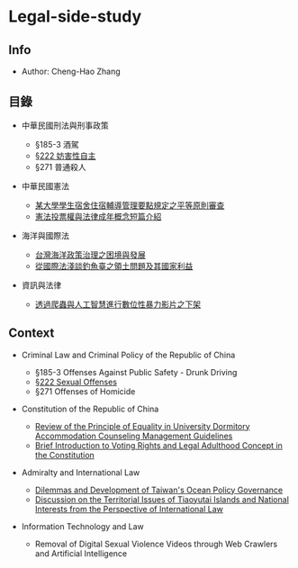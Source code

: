 # Legal-side-study
## Info
- Author: Cheng-Hao Zhang

## 目錄
- 中華民國刑法與刑事政策
  - §185-3 酒駕
  - [§222 妨害性自主](https://github.com/windware1203/Legal-side-study/tree/main/%E4%B8%AD%E8%8F%AF%E6%B0%91%E5%9C%8B%E5%88%91%E6%B3%95%E8%88%87%E5%88%91%E4%BA%8B%E6%94%BF%E7%AD%96/%C2%A7222_%E5%A6%A8%E5%AE%B3%E6%80%A7%E8%87%AA%E4%B8%BB)
  - §271 普通殺人
    
- 中華民國憲法
  - [某大學學生宿舍住宿輔導管理要點規定之平等原則審查](https://github.com/windware1203/Legal-side-study/blob/main/%E4%B8%AD%E8%8F%AF%E6%B0%91%E5%9C%8B%E6%86%B2%E6%B3%95/%E6%9F%90%E5%A4%A7%E5%AD%B8%E5%AD%B8%E7%94%9F%E5%AE%BF%E8%88%8D%E4%BD%8F%E5%AE%BF%E8%BC%94%E5%B0%8E%E7%AE%A1%E7%90%86%E8%A6%81%E9%BB%9E%E8%A6%8F%E5%AE%9A%E4%B9%8B%E5%B9%B3%E7%AD%89%E5%8E%9F%E5%89%87%E5%AF%A9%E6%9F%A5.pdf)
  - [憲法投票權與法律成年概念短篇介紹](https://github.com/windware1203/Legal-side-study/blob/main/%E4%B8%AD%E8%8F%AF%E6%B0%91%E5%9C%8B%E6%86%B2%E6%B3%95/%E6%86%B2%E6%B3%95%E6%8A%95%E7%A5%A8%E6%AC%8A%E8%88%87%E6%B3%95%E5%BE%8B%E6%88%90%E5%B9%B4%E6%A6%82%E5%BF%B5%E7%9F%AD%E7%AF%87%E4%BB%8B%E7%B4%B9.pdf)
- 海洋與國際法
  - [台灣海洋政策治理之困境與發展](https://github.com/windware1203/Legal-side-study/tree/main/%E6%B5%B7%E6%B4%8B%E8%88%87%E5%9C%8B%E9%9A%9B%E6%B3%95/%E5%8F%B0%E7%81%A3%E6%B5%B7%E6%B4%8B%E6%94%BF%E7%AD%96%E6%B2%BB%E7%90%86%E4%B9%8B%E5%9B%B0%E5%A2%83%E8%88%87%E7%99%BC%E5%B1%95)
  - [從國際法淺談釣魚臺之領土問題及其國家利益](https://github.com/windware1203/Legal-side-study/tree/main/%E6%B5%B7%E6%B4%8B%E8%88%87%E5%9C%8B%E9%9A%9B%E6%B3%95/%E5%BE%9E%E5%9C%8B%E9%9A%9B%E6%B3%95%E6%B7%BA%E8%AB%87%E9%87%A3%E9%AD%9A%E8%87%BA%E4%B9%8B%E9%A0%98%E5%9C%9F%E5%95%8F%E9%A1%8C%E5%8F%8A%E5%85%B6%E5%9C%8B%E5%AE%B6%E5%88%A9%E7%9B%8A)
    
- 資訊與法律
  - [透過爬蟲與人工智慧進行數位性暴力影片之下架](https://github.com/windware1203/Legal-side-study/tree/main/%E8%B3%87%E8%A8%8A%E8%88%87%E6%B3%95%E5%BE%8B/%E9%80%8F%E9%81%8E%E7%88%AC%E8%9F%B2%E8%88%87%E4%BA%BA%E5%B7%A5%E6%99%BA%E6%85%A7%E9%80%B2%E8%A1%8C%E6%95%B8%E4%BD%8D%E6%80%A7%E6%9A%B4%E5%8A%9B%E5%BD%B1%E7%89%87%E4%B9%8B%E4%B8%8B%E6%9E%B6)

## Context
- Criminal Law and Criminal Policy of the Republic of China
  - §185-3 Offenses Against Public Safety - Drunk Driving
  - [§222 Sexual Offenses]((https://github.com/windware1203/Legal-side-study/tree/main/%E4%B8%AD%E8%8F%AF%E6%B0%91%E5%9C%8B%E5%88%91%E6%B3%95%E8%88%87%E5%88%91%E4%BA%8B%E6%94%BF%E7%AD%96/%C2%A7222_%E5%A6%A8%E5%AE%B3%E6%80%A7%E8%87%AA%E4%B8%BB))
  - §271 Offenses of Homicide
    
- Constitution of the Republic of China
  - [Review of the Principle of Equality in University Dormitory Accommodation Counseling Management Guidelines](https://github.com/windware1203/Legal-side-study/blob/main/%E4%B8%AD%E8%8F%AF%E6%B0%91%E5%9C%8B%E6%86%B2%E6%B3%95/%E6%9F%90%E5%A4%A7%E5%AD%B8%E5%AD%B8%E7%94%9F%E5%AE%BF%E8%88%8D%E4%BD%8F%E5%AE%BF%E8%BC%94%E5%B0%8E%E7%AE%A1%E7%90%86%E8%A6%81%E9%BB%9E%E8%A6%8F%E5%AE%9A%E4%B9%8B%E5%B9%B3%E7%AD%89%E5%8E%9F%E5%89%87%E5%AF%A9%E6%9F%A5.pdf)
  - [Brief Introduction to Voting Rights and Legal Adulthood Concept in the Constitution](https://github.com/windware1203/Legal-side-study/blob/main/%E4%B8%AD%E8%8F%AF%E6%B0%91%E5%9C%8B%E6%86%B2%E6%B3%95/%E6%86%B2%E6%B3%95%E6%8A%95%E7%A5%A8%E6%AC%8A%E8%88%87%E6%B3%95%E5%BE%8B%E6%88%90%E5%B9%B4%E6%A6%82%E5%BF%B5%E7%9F%AD%E7%AF%87%E4%BB%8B%E7%B4%B9.pdf)
    
- Admiralty and International Law
  - [Dilemmas and Development of Taiwan's Ocean Policy Governance](https://github.com/windware1203/Legal-side-study/blob/main/%E6%B5%B7%E6%B4%8B%E8%88%87%E5%9C%8B%E9%9A%9B%E6%B3%95/%E5%8F%B0%E7%81%A3%E6%B5%B7%E6%B4%8B%E6%94%BF%E7%AD%96%E6%B2%BB%E7%90%86%E4%B9%8B%E5%9B%B0%E5%A2%83%E8%88%87%E7%99%BC%E5%B1%95)
  - [Discussion on the Territorial Issues of Tiaoyutai Islands and National Interests from the Perspective of International Law](https://github.com/windware1203/Legal-side-study/blob/main/%E6%B5%B7%E6%B4%8B%E8%88%87%E5%9C%8B%E9%9A%9B%E6%B3%95/%E5%BE%9E%E5%9C%8B%E9%9A%9B%E6%B3%95%E6%B7%BA%E8%AB%87%E9%87%A3%E9%AD%9A%E8%87%BA%E4%B9%8B%E9%A0%98%E5%9C%9F%E5%95%8F%E9%A1%8C%E5%8F%8A%E5%85%B6%E5%9C%8B%E5%AE%B6%E5%88%A9%E7%9B%8A)
    
- Information Technology and Law
  - Removal of Digital Sexual Violence Videos through Web Crawlers and Artificial Intelligence
